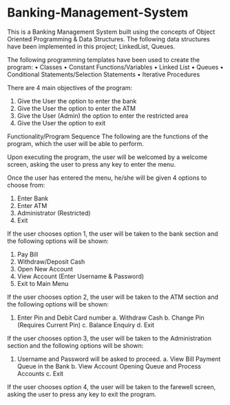 # Banking-Management-System
This is a Banking Management System built using the concepts of Object Oriented Programming &amp; Data Structures. 
The following data structures have been implemented in this project; LinkedList, Queues.

The following programming templates have been used to create the program:
•	Classes
•	Constant Functions/Variables
•	Linked List
•	Queues
•	Conditional Statements/Selection Statements
•	Iterative Procedures

There are 4 main objectives of the program:

1.	Give the User the option to enter the bank
2.	Give the User the option to enter the ATM
3.	Give the User (Admin) the option to enter the restricted area
4.	Give the User the option to exit

Functionality/Program Sequence
The following are the functions of the program, which the user will be able to perform. 

Upon executing the program, the user will be welcomed by a welcome screen, asking the user to press any key to enter the menu.

Once the user has entered the menu, he/she will be given 4 options to choose from:

1.	Enter Bank
2.	Enter ATM
3.	Administrator (Restricted)
4.	Exit

If the user chooses option 1, the user will be taken to the bank section and the following options will be shown:
1.	Pay Bill
2.	Withdraw/Deposit Cash
3.	Open New Account
4.	View Account (Enter Username & Password)
5.	Exit to Main Menu

If the user chooses option 2, the user will be taken to the ATM section and the following options will be shown:
1.	Enter Pin and Debit Card number
    a.	Withdraw Cash
    b.	Change Pin (Requires Current Pin)
    c.	Balance Enquiry
    d.	Exit
    
If the user chooses option 3, the user will be taken to the Administration section and the following options will be shown:
1.	Username and Password will be asked to proceed.
    a.	View Bill Payment Queue in the Bank
    b.	View Account Opening Queue and Process Accounts
    c.	Exit
    
If the user chooses option 4, the user will be taken to the farewell screen, asking the user to press any key to exit the program.
